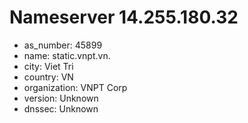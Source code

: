 # Nameserver 14.255.180.32

* as_number: 45899
* name: static.vnpt.vn.
* city: Viet Tri
* country: VN
* organization: VNPT Corp
* version: Unknown
* dnssec: Unknown
